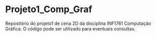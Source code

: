 # Projeto1_Comp_Graf
Repositório do projeto1 de cena 2D da disciplina INF1761 Computação Gráfica.
O código pode ser utilizado para eventuais consultas.
